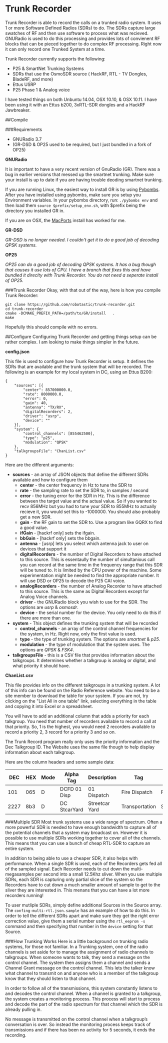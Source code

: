 Trunk Recorder
=================

Trunk Recorder is able to record the calls on a trunked radio system. It uses 1 or more Software Defined Radios (SDRs) to do. The SDRs capture large swatches of RF and then use software to process what was recieved. GNURadio is used to do this processing and provides lots of convienent RF blocks that can be pieced together to do complex RF processing. Right now it can only record one Trunked System at a time.

Trunk Recorder currently supports the following:
 - P25 & SmartNet Trunking Systems
 - SDRs that use the OsmoSDR source ( HackRF, RTL - TV Dongles, BladeRF, and more)
 - Ettus USRP
 - P25 Phase 1 & Analog voice
 
I have tested things on both Unbuntu 14.04, OSX 10.10, & OSX 10.11. I have been using it with an Ettus b200, 3xRTL-SDR dongles and a HackRF Jawbreaker.

##Compile

###Requirements
 - GNURadio 3.7
 - (GR-DSD & OP25 used to be required, but I just bundled in a fork of OP25)
  
**GNURadio**

It is important to have a very recent version of GnuRadio (GR). There was a bug in earlier versions that messed up the smartnet trunking. Make sure your install is up to date if you are having trouble deoding smartnet trunking.

If you are running Linux, the easiest way to install GR is by using [Pybombs](http://gnuradio.org/redmine/projects/pybombs/wiki/QuickStart). After you have installed using pybombs, make sure you setup you Environment variables. In your pybombs directory, run: `./pybombs env` and then load them `source $prefix/setup_env.sh`, with $prefix being the directory you installed GR in.

If you are on OSX, the [MacPorts](https://gnuradio.org/redmine/projects/gnuradio/wiki/MacInstall) install has worked for me.

**GR-DSD**

*GR-DSD is no longer needed. I couldn't get it to do a good job of decoding QPSK systems.*

**OP25**

*OP25 can do a good job of decoding QPSK systems. It has a bug though that causes it use lots of CPU. I have a branch that fixes this and have bundled it direclty with Trunk Recorder. You do not need a seperate install of OP25.*

###Trunk Recorder
Okay, with that out of the way, here is how you compile Trunk Recorder:
```
git clone https://github.com/robotastic/trunk-recorder.git
cd trunk-recorder
cmake -DCMAKE_PREFIX_PATH=/path/to/GR/install   .
make 
```
Hopefully this should compile with no errors.

##Configure
Configuring Trunk Recorder and getting things setup can be rather complex. I am looking to make things simpler in the future.

**config.json**

This file is used to configure how Trunk Recorder is setup. It defines the SDRs that are available and the trunk system that will be recorded. The following is an example for my local system in DC, using an Ettus B200:

```
{
    "sources": [{
        "center": 857000000.0,
        "rate": 8000000.0,
        "error": 0,
        "gain": 40,
        "antenna": "TX/RX",
        "digitalRecorders": 2,
        "driver": "usrp",
        "device": ""
    }],
    "system": {
        "control_channels": [855462500],
        "type": "p25",
        "modulation": "QPSK"
    },
    "talkgroupsFile": "ChanList.csv"
}
```
Here are the different arguments:
 - **sources** - an array of JSON objects that define the different SDRs available and how to configure them
   - **center** - the center frequency in Hz to tune the SDR to
   - **rate** - the sampling rate to set the SDR to, in samples / second
   - **error** - the tuning error for the SDR in Hz. This is the difference between the target value and the actual value. So if you wanted to recv 856MHz but you had to tune your SDR to 855MHz to actually recieve it, you would set this to -1000000. You should also probably get a new SDR.
   - **gain** - the RF gain to set the SDR to. Use a program like GQRX to find a good value.
   - **ifGain** - [hackrf only] sets the ifgain.
   - **bbGain** - [hackrf only] sets the bbgain.
   - **antenna** - [usrp] lets you select which antenna jack to user on devices that support it
   - **digitalRecorders** - the number of Digital Recorders to have attached to this source. This is essentaully the number of simultanious call you can record at the same time in the frequency range that this SDR will be tuned to. It is limited by the CPU power of the machine. Some experimentation might be needed to find the appropriate number. It will use DSD or OP25 to decode the P25 CAI voice.
   - **analogRecorders** - the number of Analog Recorder to have attached to this source. This is the same as Digital Recorders except for Analog Voice channels.
   - **driver** - the GNURadio block you wish to use for the SDR. The options are *usrp* & *osmosdr*.
   - **device** - the serial number for the device. You only need to do this if there are more than one.
 - **system** - This object defines the trunking system that will be recorded
   - **control_channels** - an array of the control channel frequencies for the system, in Hz. Right now, only the first value is used.
   - **type** - the type of trunking system. The options are *smartnet* & *p25*.
   - **modulation** - the type of modulation that the system uses. The options are *QPSK* & *FSK4*.
 - **talkgroupsFile** - this is a CSV file that provides information about the talkgroups. It determines whether a talkgroup is analog or digital, and what priority it should have. 

**ChanList.csv**

This file provides info on the different talkgroups in a trunking system. A lot of this info can be found on the Radio Reference website. You need to be a site member to download the table for your system. If you are not, try clicking on the "List All in one table" link, selecting everything in the table and copying it into Excel or a spreadsheet.

You will have to add an additional column that adds a priority for each talkgroup. You need that number of recorders available to record a call at that priority. So, 1 is the highest, you would need 2 recorders available to record a priority 2, 3 record for a priority 3 and so on.

The Trunk Record program really only uses the priority information and the Dec Talkgroup ID. The Website uses the same file though to help display information about each talkgroup.

Here are the column headers and some sample data:

| DEC |	HEX |	Mode |	Alpha Tag	| Description	| Tag |	Group | Priority |
|-----|-----|------|-----------|-------------|-----|-------|----------|
|101	| 065	| D	| DCFD 01 Disp	| 01 Dispatch |	Fire Dispatch |	Fire | 1 |
|2227 |	8b3	| D	| DC StcarYard	| Streetcar Yard |	Transportation |	Services | 3 | 

###Multiple SDR
Most trunk systems use a wide range of spectrum. Often a more powerful SDR is needed to have enough bandwidth to capture all of the potential channels that a system may broadcast on. However it is possible to use multiple SDRs working together to cover all of the channels. This means that you can use a bunch of cheap RTL-SDR to capture an entire system. 

In addition to being able to use a cheaper SDR, it also helps with performance. When a single SDR is used, each of the Recorders gets fed all of the sampled signal. Each Recorder needs to cut down the multi-megasamples per second into a small 12.5Khz sliver. When you use multiple SDRs, each SDR is capturing only partial slice of the system so the Recorders have to cut down a much smaller amount of sample to get to the sliver they are interested in. This menans that you can have a lot more recorders running!

To user mutliple SDRs, simply define additional Sources in the Source array. The `confing-multi-rtl.json.sample` has an example of how to do this. In order to tell the different SDRs apart and make sure they get the right error correction value, give them a serial number using the `rtl_eeprom -s` command and then specifying that number in the `device` setting for that Source.

###How Trunking Works
Here is a little background on trunking radio systems, for those not familiar. In a Trunking system, one of the radio channels is set aside for to manage the assignment of radio channels to talkgroups. When someone wants to talk, they send a message on the control channel. The system then assigns them a channel and sends a Channel Grant message on the control channel. This lets the talker know what channel to transmit on and anyone who is a member of the talkgroup know that they should listen to that channel.

In order to follow all of the transmissions, this system constantly listens to and decodes the control channel. When a channel is granted to a talkgroup, the system creates a monitoring process. This process will start to process and decode the part of the radio spectrum for that channel which the SDR is already pulling in.

No message is transmitted on the control channel when a talkgroup’s conversation is over. So instead the monitoring process keeps track of transmissions and if there has been no activity for 5 seconds, it ends the recording.




